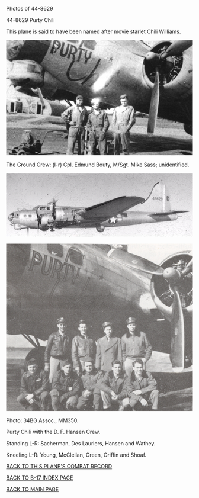 
Photos of 44-8629






 




44-8629 Purty Chili  
  

This plane is said to have been named after movie starlet Chili Williams.  
  

![](44-8629a.jpg)  

The Ground Crew: (l-r) Cpl. Edmund Bouty, M/Sgt. Mike Sass; unidentified.  
  

![](44-8629b.jpg)  
  

![](44-8629c.jpg)  

Photo: 34BG Assoc., MM350.  

Purty Chili with the D. F. Hansen Crew.  

Standing L-R: Sacherman, Des Lauriers, Hansen and Wathey.  

Kneeling L-R: Young, McClellan, Green, Griffin and Shoaf.  

  

[BACK TO THIS PLANE'S COMBAT RECORD](../b17s/44-8629.md)  

[BACK TO B-17 INDEX PAGE](../000b17s.md)  

[BACK TO MAIN PAGE](../index.md)


